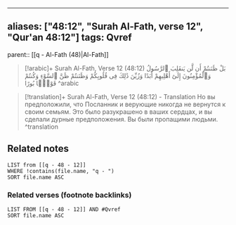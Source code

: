 
---
aliases: ["48:12", "Surah Al-Fath, verse 12", "Qur'an 48:12"]
tags: Qvref
---

parent:: [[q - Al-Fath (48)|Al-Fath]]

> [!arabic]+ Surah Al-Fath, Verse 12 (48:12)
> <span class="quran-arabic">بَلْ ظَنَنتُمْ أَن لَّن يَنقَلِبَ ٱلرَّسُولُ وَٱلْمُؤْمِنُونَ إِلَىٰٓ أَهْلِيهِمْ أَبَدًا وَزُيِّنَ ذَٰلِكَ فِى قُلُوبِكُمْ وَظَنَنتُمْ ظَنَّ ٱلسَّوْءِ وَكُنتُمْ قَوْمًۢا بُورًا</span>
^arabic

> [!translation]+ Surah Al-Fath, Verse 12 (48:12) - Translation
> Но вы предположили, что Посланник и верующие никогда не вернутся к своим семьям. Это было разукрашено в ваших сердцах, и вы сделали дурные предположения. Вы были пропащими людьми.
^translation



## Related notes
```dataview
LIST from [[q - 48 - 12]]
WHERE !contains(file.name, "q - ")
SORT file.name ASC
```

### Related verses (footnote backlinks)
```dataview
LIST FROM [[q - 48 - 12]] AND #Qvref
SORT file.name ASC
```

